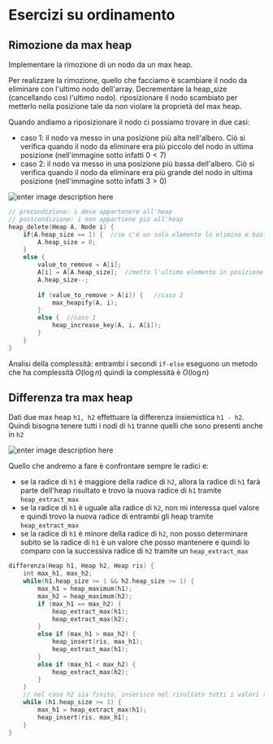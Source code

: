 ﻿# Esercizi su ordinamento

## Rimozione da max heap

Implementare la rimozione di un nodo da un max heap.

Per realizzare la rimozione, quello che facciamo è scambiare il nodo da eliminare con l'ultimo nodo dell'array.
Decrementare la heap_size (cancellando così l'ultimo nodo).
riposizionare il nodo scambiato per metterlo nella posizione tale da non violare la proprietà del max heap.

Quando andiamo a riposizionare il nodo ci possiamo trovare in due casi:
- caso 1: il nodo va messo in una posizione più alta nell'albero. Ciò si verifica quando il nodo da eliminare era più piccolo del nodo in ultima posizione (nell'immagine sotto infatti $0 < 7$)
- caso 2: il nodo va messo in una posizione più bassa dell'albero. Ciò si verifica quando il nodo da eliminare era più grande del nodo in ultima posizione (nell'immagine sotto infatti $3 > 0$)

![enter image description here](https://i.ibb.co/vdbP5nc/image.png)



```c++
// precondizione: i deve appartenere all'heap
// postcondizione: i non appartiene più all'heap
heap_delete(Heap A, Node i) {
	if(A.heap_size == 1) {	//se c'è un solo elemento lo elimino e basta
		A.heap_size = 0;
	}
	else {
		value_to_remove = A[i];
		A[i] = A[A.heap_size];	//metto l'ultimo elemento in posizione i
		A.heap_size--;
	
		if (value_to_remove > A[i]) {	//caso 2
			max_heapify(A, i);
		}
		else {	//caso 1
			heap_increase_key(A, i, A[i]);
		}
	}
}
```

Analisi della complessità:
entrambi i secondi `if-else` eseguono un metodo che ha complessità $O(\log n)$ quindi la complessità è $O(\log n)$


## Differenza tra max heap


Dati due max heap `h1, h2` effettuare la differenza insiemistica `h1 - h2`. Quindi bisogna tenere tutti i nodi di `h1` tranne quelli che sono presenti anche in `h2`


![enter image description here](https://i.ibb.co/0hRR5z7/image.png)


Quello che andremo a fare è confrontare sempre le radici e:
- se la radice di `h1` è maggiore della radice di `h2`, allora la radice di `h1` farà parte dell'heap risultato e trovo la nuova radice di `h1` tramite `heap_extract_max`
- se la radice di `h1` è uguale alla radice di `h2`, non mi interessa quel valore e quindi trovo la nuova radice di entrambi gli heap tramite `heap_extract_max`
- se la radice di `h1` è minore della radice di `h2`, non posso determinare subito se la radice di `h1` è un valore che posso mantenere e quindi lo comparo con la successiva radice di `h2` tramite un `heap_extract_max`


```c++
differenza(Heap h1, Heap h2, Heap ris) {
	int max_h1, max_h2;
	while(h1.heap_size >= 1 && h2.heap_size >= 1) {
		max_h1 = heap_maximum(h1);
		max_h2 = heap_maximum(h2);
		if (max_h1 == max_h2) {
			heap_extract_max(h1);
			heap_extract_max(h2);
		}
		else if (max_h1 > max_h2) {
			heap_insert(ris, max_h1);
			heap_extract_max(h1);
		}
		else if (max_h1 < max_h2) {
			heap_extract_max(h2);
		}
	}
	// nel caso h2 sia finito, inserisco nel risultato tutti i valori rimanenti di h1
	while (h1.heap_size >= 1) {
		max_h1 = heap_extract_max(h1);
		heap_insert(ris, max_h1);
	}
}
```
